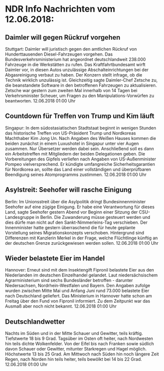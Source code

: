 # NDR Info Nachrichten vom 12.06.2018:


## Daimler will gegen Rückruf vorgehen
Stuttgart: Daimler will juristisch gegen den amtlichen Rückruf von Hunderttausenden Diesel-Fahrzeugen vorgehen. Das Bundesverkehrsministerium hat angeordnet deutschlandweit 238.000 Fahrzeuge in die Werkstätten zu rufen. Das Kraftfahrtbundesamt wirft Daimler vor, in diesen Autos unzulässige Abschalteinrichtungen bei der Abgasreinigung verbaut zu haben. Der Konzern stellt infrage, ob die Technik wirklich unzulässig ist. Gleichzeitig sagte Daimler-Chef Zetsche zu, die beanstandete Software in den betroffenen Fahrzeugen zu aktualisieren. Zetsche war gestern zum zweiten Mal innerhalb von 14 Tagen bei Verkehrsminister Scheuer, um Fragen zu den Manipulations-Vorwürfen zu beantworten. 12.06.2018 01:00 Uhr 

## Countdown für Treffen von Trump und Kim läuft
Singapur: In dem südostasiatischen Stadtstaat beginnt in wenigen Stunden das historische Treffen von US-Präsident Trump und Nordkoreas Machthaber Kim Jong Un. Nach Angaben des Weißen Hauses kommen die beiden zunächst in einem Luxushotel in Singapur unter vier Augen zusammen. Nur Übersetzer werden dabei sein. Anschließend soll es dann ein Arbeitstreffen mit Mitgliedern der beiden Delegationen geben. Die Vorbereitungen des Gipfels verliefen nach Angaben von US-Außenminister Pompeo vielversprechend. Er kündigte umfangreiche Sicherheitsgarantien für Nordkorea an, sollte das Land einer vollständigen und überprüfbaren Beendigung seines Atomprogramms zustimmen. 12.06.2018 01:00 Uhr 

## Asylstreit: Seehofer will rasche Einigung
Berlin: Im Unionsstreit über die Asylpolitik dringt Bundesinnenminister Seehofer auf eine zügige Einigung. Er habe eine Verantwortung für dieses Land, sagte Seehofer gestern Abend vor Beginn einer Sitzung der CSU-Landesgruppe in Berlin. Die Zuwanderung müsse gesteuert werden und dies dürfe man nicht auf den Sankt-Nimmerleins-Tag verschieben. Der Innenminister hatte gestern überraschend die für heute geplante Vorstellung seines Migrationskonzepts verschoben. Hintergrund sind Differenzen mit Kanzlerin Merkel in der Frage, welche Flüchtlinge künftig an der deutschen Grenze zurückgewiesen werden sollen. 12.06.2018 01:00 Uhr 

## Wieder belastete Eier im Handel
Hannover: Erneut sind mit dem Insektengift Fipronil belastete Eier aus den Niederlanden im deutschen Einzelhandel gelandet. Laut niedersächsischem Agrarministerium sind sechs Bundesländer betroffen - darunter Niedersachsen, Nordrhein-Westfalen und Bayern. Den Angaben zufolge wurden zwischen Mitte Mai und Anfang Juni rund 73.000 belastete Eier nach Deutschland geliefert. Das Ministerium in Hannover hatte schon am Freitag über den Fund von Fipronil informiert. Zu dem Zeitpunkt war das Ausmaß aber noch nicht bekannt. 12.06.2018 01:00 Uhr 

## Deutschlandwetter
Nachts im Süden und in der Mitte Schauer und Gewitter, teils kräftig. Tiefstwerte 18 bis 9 Grad. Tagsüber im Osten oft heiter, nach Nordwesten hin teils dichte Wolkenfelder. Von der Eifel bis nach Franken sowie südlich davon Schauer oder Gewitter, mitunter Starkregen und Hagel möglich. Höchstwerte 13 bis 25 Grad. Am Mittwoch nach Süden hin noch längere Zeit Regen, nach Norden hin teils heiter, teils bewölkt bei 14 bis 22 Grad. 12.06.2018 01:00 Uhr 
